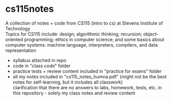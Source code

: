 # cs115notes
A collection of notes + code from CS115 (intro to cs) at Stevens Institute of Technology  
Topics for CS115 include: design; algorithmic thinking; recursion; object-oriented programming; ethics in computer science; and some basics about computer systems: machine language, interpreters, compilers, and data representation  
- syllabus attached in repo  
- code in "class code" folder  
- practice tests + review content included in "practice for exams" folder  
- all my notes included in "cs115_notes_humna.pdf" (might not be the best notes for self-learning, but it includes all classwork)  
clarification that there are no answers to labs, homework, tests, etc. in this repository - solely my class notes and review content

